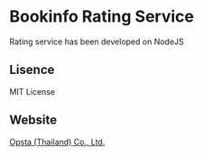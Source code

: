# Bookinfo Rating Service

Rating service has been developed on NodeJS

## Lisence

MIT License

## Website

[Opsta (Thailand) Co., Ltd.](https://www.opsta.co.th)